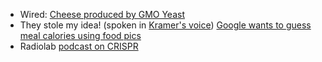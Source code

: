 * Wired: [Cheese produced by GMO Yeast](http://www.wired.com/2015/04/diy-biotech-vegan-cheese/)
* They stole my idea! (spoken in [Kramer's voice](http://www.imdb.com/title/tt0697806/)) [Google wants to guess meal calories using food pics](http://www.slashgear.com/google-wants-to-guess-meal-calories-using-food-pics-02386352/)
* Radiolab [podcast on CRISPR](http://www.radiolab.org/story/antibodies-part-1-crispr/)